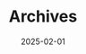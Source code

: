 ---
title: "Archives"
date: 2025-02-01
layout: "archives"
slug: "archives"
menu:
    main:
        weight: 2
        params: 
            icon: archives
---